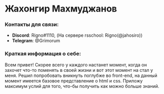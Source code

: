 # Жахонгир Махмуджанов

### Контакты для связи:

- **Discord**: Rigno#1110, (На сервере rsschool: Rigno(@jahosiro))
- **Telegram**: @Grimorum

### Краткая информация о себе:

Всем привет! Скорее всего у каждого настанет момент, когда он захочет что-то поменять в своей жизни и вот этот момент на стал у меня. Решил попробовать вникнуть поглубже во front-end, на данный момент имеется базовое представление о html и css. Приложу максимум услий для того, что-бы получить как можно больше знаний.
